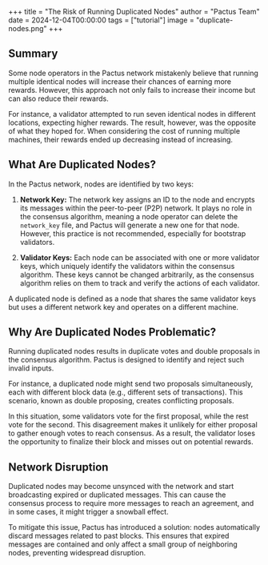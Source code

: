 +++
title = "The Risk of Running Duplicated Nodes"
author = "Pactus Team"
date = 2024-12-04T00:00:00
tags = ["tutorial"]
image = "duplicate-nodes.png"
+++

## Summary

Some node operators in the Pactus network mistakenly believe that running multiple identical nodes
will increase their chances of earning more rewards.
However, this approach not only fails to increase their income but can also reduce their rewards.

For instance, a validator attempted to run seven identical nodes in different locations, expecting higher rewards.
The result, however, was the opposite of what they hoped for.
When considering the cost of running multiple machines, their rewards ended up decreasing instead of increasing.

## What Are Duplicated Nodes?

In the Pactus network, nodes are identified by two keys:

1. **Network Key:**
   The network key assigns an ID to the node and encrypts its messages within the peer-to-peer (P2P) network.
   It plays no role in the consensus algorithm, meaning a node operator can delete the `network_key` file,
   and Pactus will generate a new one for that node.
   However, this practice is not recommended, especially for bootstrap validators.

2. **Validator Keys:**
   Each node can be associated with one or more validator keys,
   which uniquely identify the validators within the consensus algorithm.
   These keys cannot be changed arbitrarily, as the consensus algorithm relies on them to track and
   verify the actions of each validator.

A duplicated node is defined as a node that shares the same validator keys but
uses a different network key and operates on a different machine.

## Why Are Duplicated Nodes Problematic?

Running duplicated nodes results in duplicate votes and double proposals in the consensus algorithm.
Pactus is designed to identify and reject such invalid inputs.

For instance, a duplicated node might send two proposals simultaneously,
each with different block data (e.g., different sets of transactions).
This scenario, known as double proposing, creates conflicting proposals.

In this situation, some validators vote for the first proposal, while the rest vote for the second.
This disagreement makes it unlikely for either proposal to gather enough votes to reach consensus.
As a result, the validator loses the opportunity to finalize their block and misses out on potential rewards.

## Network Disruption

Duplicated nodes may become unsynced with the network and start broadcasting expired or duplicated messages.
This can cause the consensus process to require more messages to reach an agreement,
and in some cases, it might trigger a snowball effect.

To mitigate this issue, Pactus has introduced a solution: nodes automatically discard messages related to past blocks.
This ensures that expired messages are contained and only affect a small group of neighboring nodes,
preventing widespread disruption.
